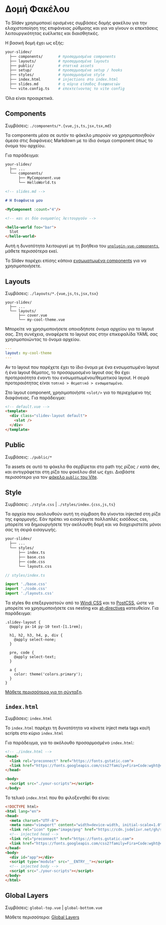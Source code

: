 # Δομή Φακέλου

Το Slidev χρησιμοποιεί ορισμένες συμβάσεις δομής φακέλου για την ελαχιστοποίηση της επιφάνειας ρύθμισης και για να γίνουν οι επεκτάσεις λειτουργικότητας ευέλικτες και διαισθητικές.

Η βασική δομή έχει ως εξής:

```bash
your-slidev/
  ├── components/       # προσαρμοσμένα components
  ├── layouts/          # προσαρμοσμένα layouts
  ├── public/           # στατικά assets
  ├── setup/            # προσαρμοσμένα setup / hooks
  ├── styles/           # προσαρμοσμένα style
  ├── index.html        # injections στο index.html
  ├── slides.md         # η κύρια είσοδος διαφανειών
  └── vite.config.ts    # επεκτείνοντας το vite config
```

Όλα είναι προαιρετικά.

## Components

Συμβάσεις: `./components/*.{vue,js,ts,jsx,tsx,md}`

Τα components μέσα σε αυτόν το φάκελο μπορούν να χρησιμοποιηθούν άμεσα στις διαφάνειες Markdown με το ίδιο όνομα component όπως το όνομα του αρχείου.

Για παράδειγμα:

```bash
your-slidev/
  ├── ...
  └── components/
      ├── MyComponent.vue
      └── HelloWorld.ts
```

```md
<!-- slides.md -->

# Η διαφάνεια μου

<MyComponent :count="4"/>

<!-- και οι δύο ονομασίες λειτουργούν -->

<hello-world foo="bar">
  Slot
</hello-world>
```

Αυτή η δυνατότητα λειτουργεί με τη βοήθεια του [`unplugin-vue-components`](https://github.com/antfu/unplugin-vue-components), μάθετε περισσότερα εκεί.

Το Slidev παρέχει επίσης κάποια [ενσωματωμένα components](/builtin/components) για να χρησιμοποιήσετε.

## Layouts

Συμβάσεις: `./layouts/*.{vue,js,ts,jsx,tsx}`

```
your-slidev/
  ├── ...
  └── layouts/
      ├── cover.vue
      └── my-cool-theme.vue
```

Μπορείτε να χρησιμοποιήσετε οποιοδήποτε όνομα αρχείου για το layout σας. Στη συνέχεια, αναφέρετε το layout σας στην επικεφαλίδα YAML σας χρησιμοποιώντας το όνομα αρχείου.

```yaml
---
layout: my-cool-theme
---
```

Αν το layout που παρέχετε έχει το ίδιο όνομα με ένα ενσωματωμένο layout ή ένα layout θέματος, το προσαρμοσμένο layout σας θα έχει προτεραιότητα έναντι του ενσωματωμένου/θεματικού layout. Η σειρά προτεραιότητας είναι `τοπικό > θεματικό > ενσωματωμένο`.

Στο layout component, χρησιμοποιήστε `<slot/>` για το περιεχόμενο της διαφάνειας. Για παράδειγμα:

```html
<!-- default.vue -->
<template>
  <div class="slidev-layout default">
    <slot />
  </div>
</template>
```

## Public

Συμβάσεις: `./public/*`

Τα assets σε αυτό το φάκελο θα σερβίρεται στο path της ρίζας `/` κατά dev, και αντιγράφεται στη ρίζα του φακέλου dist ως έχει. Διαβάστε περισσότερα για τον [φάκελο `public` του Vite](https://vitejs.dev/guide/assets.html#the-public-directory).

## Style

Συμβάσεις: `./style.css` | `./styles/index.{css,js,ts}`

Τα αρχεία που ακολουθούν αυτή τη σύμβαση θα γίνονται injected στη ρίζα της εφαρμογής. Εάν πρέπει να εισαγάγετε πολλαπλές εισόδους css, μπορείτε να δημιουργήσετε την ακόλουθη δομή και να διαχειριστείτε μόνοι σας τη σειρά εισαγωγής.

```bash
your-slidev/
  ├── ...
  └── styles/
      ├── index.ts
      ├── base.css
      ├── code.css
      └── layouts.css
```

```ts
// styles/index.ts

import './base.css'
import './code.css'
import './layouts.css'
```

Τα styles θα επεξεργαστούν από το [Windi CSS](https://windicss.org/) και το [PostCSS](https://postcss.org/), ώστε να μπορείτε να χρησιμοποιήσετε css nesting και [at-directives](https://windicss.org/features/directives.html) κατευθείαν. Για παράδειγμα:

```less
.slidev-layout {
  @apply px-14 py-10 text-[1.1rem];

  h1, h2, h3, h4, p, div {
    @apply select-none;
  }

  pre, code {
    @apply select-text;
  }

  a {
    color: theme('colors.primary');
  }
}
```

[Μάθετε περισσότερα για τη σύνταξη](https://windicss.org/features/directives.html).

## `index.html`

Συμβάσεις: `index.html`

Το `index.html` παρέχει τη δυνατότητα να κάνετε inject meta tags και/ή scripts στο κύριο `index.html`

Για παράδειγμα, για το ακόλουθο προσαρμοσμένο `index.html`:

```html
<!-- ./index.html -->
<head>
  <link rel="preconnect" href="https://fonts.gstatic.com">
  <link href="https://fonts.googleapis.com/css2?family=Fira+Code:wght@400;600&family=Nunito+Sans:wght@200;400;600&display=swap" rel="stylesheet">
</head>

<body>
  <script src="./your-scripts"></script>
</body>
```

Το τελικό `index.html` που θα φιλοξενηθεί θα είναι:

```html
<!DOCTYPE html>
<html lang="en">
<head>
  <meta charset="UTF-8">
  <meta name="viewport" content="width=device-width, initial-scale=1.0">
  <link rel="icon" type="image/png" href="https://cdn.jsdelivr.net/gh/slidevjs/slidev/assets/favicon.png">
  <!-- injected head -->
  <link rel="preconnect" href="https://fonts.gstatic.com">
  <link href="https://fonts.googleapis.com/css2?family=Fira+Code:wght@400;600&family=Nunito+Sans:wght@200;400;600&display=swap" rel="stylesheet">
</head>
<body>
  <div id="app"></div>
  <script type="module" src="__ENTRY__"></script>
  <!-- injected body -->
  <script src="./your-scripts"></script>
</body>
</html>
```

## Global Layers

Συμβάσεις: `global-top.vue` | `global-bottom.vue`

Μάθετε περισσότερα: [Global Layers](/custom/global-layers)


